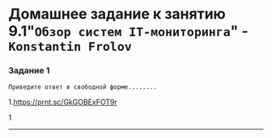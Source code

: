 # Домашнее задание к занятию 9.1"`Обзор систем IT-мониторинга`" - `Konstantin Frolov`




### Задание 1

`Приведите ответ в свободной форме........`

1.https://prnt.sc/GkGOBExFOT9r



1

---


